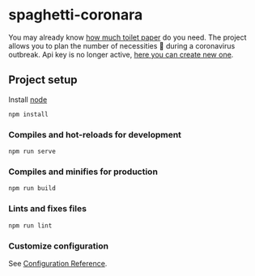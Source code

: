 # spaghetti-coronara
You may already know [how much toilet paper](https://howmuchtoiletpaper.com/) do you need. The project allows you to plan the number of necessities :spaghetti: during a coronavirus outbreak.
Api key is no longer active, [here you can create new one](https://spoonacular.com/food-api).

## Project setup
Install [node](https://nodejs.org/en/download/)
```
npm install
```

### Compiles and hot-reloads for development
```
npm run serve
```

### Compiles and minifies for production
```
npm run build
```

### Lints and fixes files
```
npm run lint
```

### Customize configuration
See [Configuration Reference](https://cli.vuejs.org/config/).
